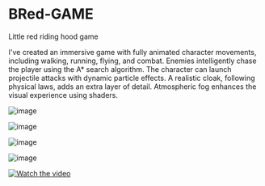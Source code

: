 # BRed-GAME
 Little red riding hood game
 
 
I've created an immersive game with fully animated character movements, including walking, running, flying, and combat. Enemies intelligently chase the player using the A* search algorithm. The character can launch projectile attacks with dynamic particle effects. A realistic cloak, following physical laws, adds an extra layer of detail. Atmospheric fog enhances the visual experience using shaders.

![image](https://github.com/NivaLado/BRed-GAME/assets/42045645/7396a2f4-34f3-4d3c-9595-67104ae3247c)

![image](https://github.com/NivaLado/BRed-GAME/assets/42045645/c70b4de3-4147-4aa7-9642-0bc88e94195f)

![image](https://github.com/NivaLado/BRed-GAME/assets/42045645/d2f26b83-5ffa-4711-8879-8f52fcbe71fe)

![image](https://github.com/NivaLado/BRed-GAME/assets/42045645/c5f313f2-4d7a-4c8e-979f-e7461dd70290)

[![Watch the video](https://github.com/NivaLado/BRed-GAME/assets/42045645/fdd337c8-b3fb-40ff-8ed0-f54d1c531134)](https://www.youtube.com/watch?v=DiazGxHWTdA&ab)
